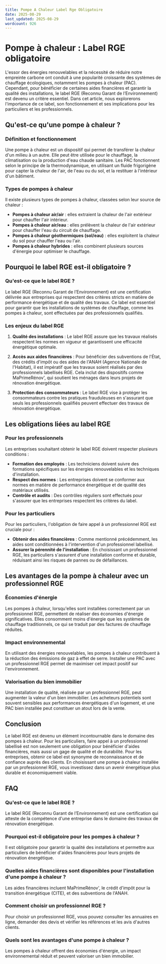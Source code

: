 ```yaml
---
title: Pompe A Chaleur Label Rge Obligatoire
date: 2025-08-29
last_updated: 2025-08-29
wordcount: 926
---
```


# Pompe à chaleur : Label RGE obligatoire

L'essor des énergies renouvelables et la nécessité de réduire notre empreinte carbone ont conduit à une popularité croissante des systèmes de chauffage écologiques, notamment les pompes à chaleur (PAC). Cependant, pour bénéficier de certaines aides financières et garantir la qualité des installations, le label RGE (Reconnu Garant de l’Environnement) est devenu un critère essentiel. Dans cet article, nous explorerons l'importance de ce label, son fonctionnement et ses implications pour les particuliers et les professionnels.

## Qu'est-ce qu'une pompe à chaleur ?

### Définition et fonctionnement

Une pompe à chaleur est un dispositif qui permet de transférer la chaleur d'un milieu à un autre. Elle peut être utilisée pour le chauffage, la climatisation ou la production d'eau chaude sanitaire. Les PAC fonctionnent selon le principe de la thermodynamique, en utilisant un fluide frigorigène pour capter la chaleur de l'air, de l'eau ou du sol, et la restituer à l'intérieur d'un bâtiment.

### Types de pompes à chaleur

Il existe plusieurs types de pompes à chaleur, classées selon leur source de chaleur :

- **Pompes à chaleur air/air** : elles extraient la chaleur de l'air extérieur pour chauffer l'air intérieur.
- **Pompes à chaleur air/eau** : elles prélèvent la chaleur de l'air extérieur pour chauffer l'eau du circuit de chauffage.
- **Pompes à chaleur géothermiques (sol/eau)** : elles exploitent la chaleur du sol pour chauffer l'eau ou l'air.
- **Pompes à chaleur hybrides** : elles combinent plusieurs sources d'énergie pour optimiser le chauffage.

## Pourquoi le label RGE est-il obligatoire ?

### Qu'est-ce que le label RGE ?

Le label RGE (Reconnu Garant de l’Environnement) est une certification délivrée aux entreprises qui respectent des critères stricts en matière de performance énergétique et de qualité des travaux. Ce label est essentiel pour garantir que les installations de systèmes de chauffage, comme les pompes à chaleur, sont effectuées par des professionnels qualifiés.

### Les enjeux du label RGE

1. **Qualité des installations** : Le label RGE assure que les travaux réalisés respectent les normes en vigueur et garantissent une efficacité énergétique optimale.
   
2. **Accès aux aides financières** : Pour bénéficier des subventions de l'État, des crédits d'impôt ou des aides de l'ANAH (Agence Nationale de l'Habitat), il est impératif que les travaux soient réalisés par des professionnels labellisés RGE. Cela inclut des dispositifs comme MaPrimeRénov', qui soutient les ménages dans leurs projets de rénovation énergétique.

3. **Protection des consommateurs** : Le label RGE vise à protéger les consommateurs contre les pratiques frauduleuses en s'assurant que seuls les professionnels qualifiés peuvent effectuer des travaux de rénovation énergétique.

## Les obligations liées au label RGE

### Pour les professionnels

Les entreprises souhaitant obtenir le label RGE doivent respecter plusieurs conditions :

- **Formation des employés** : Les techniciens doivent suivre des formations spécifiques sur les énergies renouvelables et les techniques d'installation.
- **Respect des normes** : Les entreprises doivent se conformer aux normes en matière de performance énergétique et de qualité des matériaux utilisés.
- **Contrôle et audits** : Des contrôles réguliers sont effectués pour s'assurer que les entreprises respectent les critères du label.

### Pour les particuliers

Pour les particuliers, l'obligation de faire appel à un professionnel RGE est cruciale pour :

- **Obtenir des aides financières** : Comme mentionné précédemment, les aides sont conditionnées à l'intervention d'un professionnel labellisé.
- **Assurer la pérennité de l'installation** : En choisissant un professionnel RGE, les particuliers s'assurent d'une installation conforme et durable, réduisant ainsi les risques de pannes ou de défaillances.

## Les avantages de la pompe à chaleur avec un professionnel RGE

### Économies d'énergie

Les pompes à chaleur, lorsqu'elles sont installées correctement par un professionnel RGE, permettent de réaliser des économies d'énergie significatives. Elles consomment moins d'énergie que les systèmes de chauffage traditionnels, ce qui se traduit par des factures de chauffage réduites.

### Impact environnemental

En utilisant des énergies renouvelables, les pompes à chaleur contribuent à la réduction des émissions de gaz à effet de serre. Installer une PAC avec un professionnel RGE permet de maximiser cet impact positif sur l'environnement.

### Valorisation du bien immobilier

Une installation de qualité, réalisée par un professionnel RGE, peut augmenter la valeur d'un bien immobilier. Les acheteurs potentiels sont souvent sensibles aux performances énergétiques d'un logement, et une PAC bien installée peut constituer un atout lors de la vente.

## Conclusion

Le label RGE est devenu un élément incontournable dans le domaine des pompes à chaleur. Pour les particuliers, faire appel à un professionnel labellisé est non seulement une obligation pour bénéficier d'aides financières, mais aussi un gage de qualité et de durabilité. Pour les entreprises, obtenir ce label est synonyme de reconnaissance et de confiance auprès des clients. En choisissant une pompe à chaleur installée par un professionnel RGE, vous investissez dans un avenir énergétique plus durable et économiquement viable.

## FAQ

### Qu'est-ce que le label RGE ?

Le label RGE (Reconnu Garant de l’Environnement) est une certification qui atteste de la compétence d'une entreprise dans le domaine des travaux de rénovation énergétique.

### Pourquoi est-il obligatoire pour les pompes à chaleur ?

Il est obligatoire pour garantir la qualité des installations et permettre aux particuliers de bénéficier d'aides financières pour leurs projets de rénovation énergétique.

### Quelles aides financières sont disponibles pour l'installation d'une pompe à chaleur ?

Les aides financières incluent MaPrimeRénov', le crédit d'impôt pour la transition énergétique (CITE), et des subventions de l'ANAH.

### Comment choisir un professionnel RGE ?

Pour choisir un professionnel RGE, vous pouvez consulter les annuaires en ligne, demander des devis et vérifier les références et les avis d'autres clients.

### Quels sont les avantages d'une pompe à chaleur ?

Les pompes à chaleur offrent des économies d'énergie, un impact environnemental réduit et peuvent valoriser un bien immobilier.